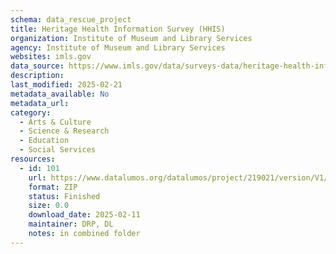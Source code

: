 ```yaml
---
schema: data_rescue_project 
title: Heritage Health Information Survey (HHIS)
organization: Institute of Museum and Library Services
agency: Institute of Museum and Library Services
websites: imls.gov
data_source: https://www.imls.gov/data/surveys-data/heritage-health-information-survey-hhis
description: 
last_modified: 2025-02-21
metadata_available: No
metadata_url: 
category:
  - Arts & Culture 
  - Science & Research 
  - Education 
  - Social Services 
resources:
  - id: 101
    url: https://www.datalumos.org/datalumos/project/219021/version/V1/view
    format: ZIP
    status: Finished
    size: 0.0
    download_date: 2025-02-11
    maintainer: DRP, DL
    notes: in combined folder
---
```


